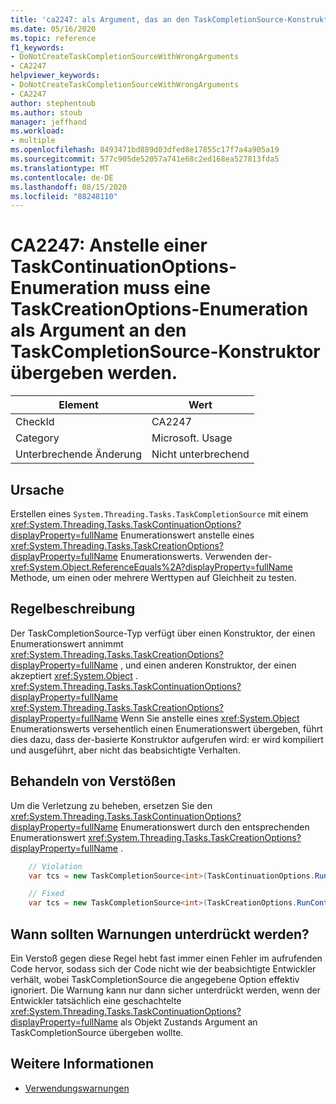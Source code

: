 ```yaml
---
title: 'ca2247: als Argument, das an den TaskCompletionSource-Konstruktor übergeben wurde, sollte die taskupationoptions-Enumeration anstelle der TaskContinuationOptions-Enumeration'
ms.date: 05/16/2020
ms.topic: reference
f1_keywords:
- DoNotCreateTaskCompletionSourceWithWrongArguments
- CA2247
helpviewer_keywords:
- DoNotCreateTaskCompletionSourceWithWrongArguments
- CA2247
author: stephentoub
ms.author: stoub
manager: jeffhand
ms.workload:
- multiple
ms.openlocfilehash: 8493471bd889d03dfed8e17855c17f7a4a905a19
ms.sourcegitcommit: 577c905de52057a741e68c2ed168ea527813fda5
ms.translationtype: MT
ms.contentlocale: de-DE
ms.lasthandoff: 08/15/2020
ms.locfileid: "88248110"
---
```

# <a name="ca2247-argument-passed-to-taskcompletionsource-constructor-should-be-taskcreationoptions-enum-instead-of-taskcontinuationoptions-enum"></a>CA2247: Anstelle einer TaskContinuationOptions-Enumeration muss eine TaskCreationOptions-Enumeration als Argument an den TaskCompletionSource-Konstruktor übergeben werden.

|Element|Wert|
|-|-|
|CheckId|CA2247|
|Category|Microsoft. Usage|
|Unterbrechende Änderung|Nicht unterbrechend|

## <a name="cause"></a>Ursache

Erstellen eines `System.Threading.Tasks.TaskCompletionSource` mit einem <xref:System.Threading.Tasks.TaskContinuationOptions?displayProperty=fullName> Enumerationswert anstelle eines <xref:System.Threading.Tasks.TaskCreationOptions?displayProperty=fullName> Enumerationswerts.
Verwenden der- <xref:System.Object.ReferenceEquals%2A?displayProperty=fullName> Methode, um einen oder mehrere Werttypen auf Gleichheit zu testen.

## <a name="rule-description"></a>Regelbeschreibung

Der TaskCompletionSource-Typ verfügt über einen Konstruktor, der einen Enumerationswert annimmt <xref:System.Threading.Tasks.TaskCreationOptions?displayProperty=fullName> , und einen anderen Konstruktor, der einen akzeptiert <xref:System.Object> .  <xref:System.Threading.Tasks.TaskContinuationOptions?displayProperty=fullName> <xref:System.Threading.Tasks.TaskCreationOptions?displayProperty=fullName> Wenn Sie anstelle eines <xref:System.Object> Enumerationswerts versehentlich einen Enumerationswert übergeben, führt dies dazu, dass der-basierte Konstruktor aufgerufen wird: er wird kompiliert und ausgeführt, aber nicht das beabsichtigte Verhalten.

## <a name="how-to-fix-violations"></a>Behandeln von Verstößen

Um die Verletzung zu beheben, ersetzen Sie den <xref:System.Threading.Tasks.TaskContinuationOptions?displayProperty=fullName> Enumerationswert durch den entsprechenden Enumerationswert <xref:System.Threading.Tasks.TaskCreationOptions?displayProperty=fullName> .

```csharp
    // Violation
    var tcs = new TaskCompletionSource<int>(TaskContinuationOptions.RunContinuationsAsynchronously);

    // Fixed
    var tcs = new TaskCompletionSource<int>(TaskCreationOptions.RunContinuationsAsynchronously);
```

## <a name="when-to-suppress-warnings"></a>Wann sollten Warnungen unterdrückt werden?

Ein Verstoß gegen diese Regel hebt fast immer einen Fehler im aufrufenden Code hervor, sodass sich der Code nicht wie der beabsichtigte Entwickler verhält, wobei TaskCompletionSource die angegebene Option effektiv ignoriert.  Die Warnung kann nur dann sicher unterdrückt werden, wenn der Entwickler tatsächlich eine geschachtelte <xref:System.Threading.Tasks.TaskContinuationOptions?displayProperty=fullName> als Objekt Zustands Argument an TaskCompletionSource übergeben wollte.

## <a name="see-also"></a>Weitere Informationen

- [Verwendungswarnungen](../code-quality/usage-warnings.md)
